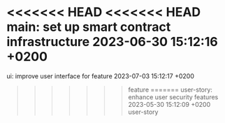 <<<<<<< HEAD
<<<<<<< HEAD
main: set up smart contract infrastructure 2023-06-30 15:12:16 +0200
=======
ui: improve user interface for feature 2023-07-03 15:12:17 +0200
>>>>>>> feature
=======
user-story: enhance user security features 2023-05-30 15:12:09 +0200
>>>>>>> user-story
